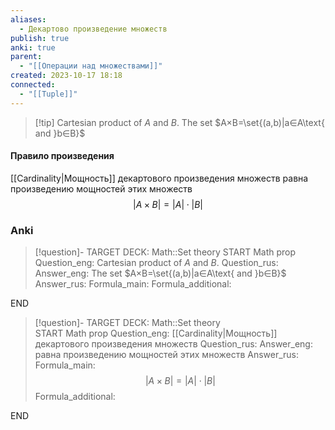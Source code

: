 ```yaml
---
aliases:
  - Декартово произведение множеств
publish: true
anki: true
parent:
  - "[[Операции над множествами]]"
created: 2023-10-17 18:18
connected:
  - "[[Tuple]]"
---
```


> [!tip] Cartesian product of $A$ and $B$.
The set $A×B=\set{(a,b)|a∈A\text{ and }b∈B}$



#### Правило произведения
[[Cardinality|Мощность]] декартового произведения множеств равна произведению мощностей этих множеств
$$|A \times B | = |A| \cdot |B|$$

### Anki
> [!question]-
TARGET DECK: Math::Set theory 
START
Math prop
Question_eng: Cartesian product of $A$ and $B$.
Question_rus: 
Answer_eng: The set $A×B=\set{(a,b)|a∈A\text{ and }b∈B}$
Answer_rus: 
Formula_main: 
Formula_additional:
<!--ID: 1699126600775-->
END

> [!question]-
TARGET DECK: Math::Set theory   
START
Math prop
Question_eng: [[Cardinality|Мощность]] декартового произведения множеств
Question_rus: 
Answer_eng: равна произведению мощностей этих множеств
Answer_rus: 
Formula_main: $$|A \times B | = |A| \cdot |B|$$
Formula_additional:
<!--ID: 1699126600788-->
END
